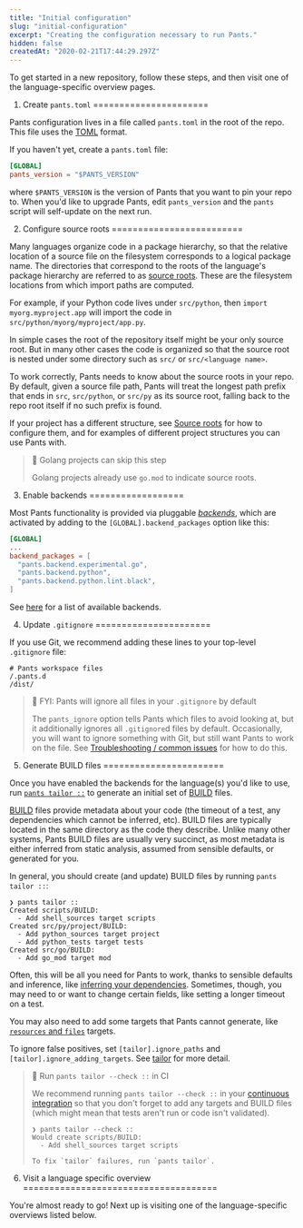 ```yaml
---
title: "Initial configuration"
slug: "initial-configuration"
excerpt: "Creating the configuration necessary to run Pants."
hidden: false
createdAt: "2020-02-21T17:44:29.297Z"
---
```

To get started in a new repository, follow these steps, and then visit one of the language-specific overview pages.

1. Create `pants.toml`
======================

Pants configuration lives in a file called `pants.toml` in the root of the repo. This file uses the [TOML](https://github.com/toml-lang/toml) format. 

If you haven't yet, create a `pants.toml` file:

```toml pants.toml
[GLOBAL]
pants_version = "$PANTS_VERSION"
```

where `$PANTS_VERSION` is the version of Pants that you want to pin your repo to.  When you'd like to upgrade Pants, edit `pants_version` and the `pants` script will self-update on the next run.

2. Configure source roots
=========================

Many languages organize code in a package hierarchy, so that the relative location of a source file on the filesystem corresponds to a logical package name. The directories that correspond to the roots of the language's package hierarchy are referred to as [source roots](doc:source-roots). These are the filesystem locations from which import paths are computed.

For example, if your Python code lives under `src/python`, then `import myorg.myproject.app` will import the code in `src/python/myorg/myproject/app.py`. 

In simple cases the root of the repository itself might be your only source root. But in many other cases the code is organized so that the source root is nested under some directory such as `src/` or `src/<language name>`. 

To work correctly, Pants needs to know about the source roots in your repo. By default, given a source file path, Pants will treat the longest path prefix that ends in `src`, `src/python`, or `src/py` as its source root, falling back to the repo root itself if no such prefix is found. 

If your project has a different structure, see [Source roots](doc:source-roots) for how to configure them, and for examples of different project structures you can use Pants with.

> 📘 Golang projects can skip this step
> 
> Golang projects already use `go.mod` to indicate source roots.

3. Enable backends
==================

Most Pants functionality is provided via pluggable [_backends_](doc:enabling-backends), which are activated by adding to the `[GLOBAL].backend_packages` option like this:

```toml pants.toml
[GLOBAL]
...
backend_packages = [
  "pants.backend.experimental.go",
  "pants.backend.python",
  "pants.backend.python.lint.black",
]
```

See [here](doc:enabling-backends) for a list of available backends. 

4. Update `.gitignore`
======================

If you use Git, we recommend adding these lines to your top-level `.gitignore` file:

```text .gitignore
# Pants workspace files
/.pants.d
/dist/
```

> 📘 FYI: Pants will ignore all files in your `.gitignore` by default
> 
> The `pants_ignore` option tells Pants which files to avoid looking at, but it additionally ignores all `.gitignore`d files by default. Occasionally, you will want to ignore something with Git, but still want Pants to work on the file. See [Troubleshooting / common issues](doc:troubleshooting) for how to do this.

5. Generate BUILD files
=======================

Once you have enabled the backends for the language(s) you'd like to use, run [`pants tailor ::`](doc:initial-configuration#5-generate-build-files) to generate an initial set of [BUILD](doc:targets) files.

[BUILD](doc:targets) files provide metadata about your code (the timeout of a test, any dependencies which cannot be inferred, etc). BUILD files are typically located in the same directory as the code they describe. Unlike many other systems, Pants BUILD files are usually very succinct, as most metadata is either inferred from static analysis, assumed from sensible defaults, or generated for you. 

In general, you should create (and update) BUILD files by running `pants tailor ::`:

```
❯ pants tailor ::
Created scripts/BUILD:
  - Add shell_sources target scripts
Created src/py/project/BUILD:
  - Add python_sources target project
  - Add python_tests target tests
Created src/go/BUILD:
  - Add go_mod target mod
```

Often, this will be all you need for Pants to work, thanks to sensible defaults and inference, like [inferring your dependencies](doc:targets). Sometimes, though, you may need to or want to change certain fields, like setting a longer timeout on a test. 

You may also need to add some targets that Pants cannot generate, like [`resources` and `files`](doc:assets) targets.

To ignore false positives, set `[tailor].ignore_paths` and `[tailor].ignore_adding_targets`. See [tailor](doc:reference-tailor) for more detail.

> 📘 Run `pants tailor --check ::` in CI
> 
> We recommend running `pants tailor --check ::` in your [continuous integration](doc:using-pants-in-ci) so that you don't forget to add any targets and BUILD files (which might mean that tests aren't run or code isn't validated).
> 
> ```
> ❯ pants tailor --check ::
> Would create scripts/BUILD:
>   - Add shell_sources target scripts
> 
> To fix `tailor` failures, run `pants tailor`.
> ```

6. Visit a language specific overview
=====================================

You're almost ready to go! Next up is visiting one of the language-specific overviews listed below.
